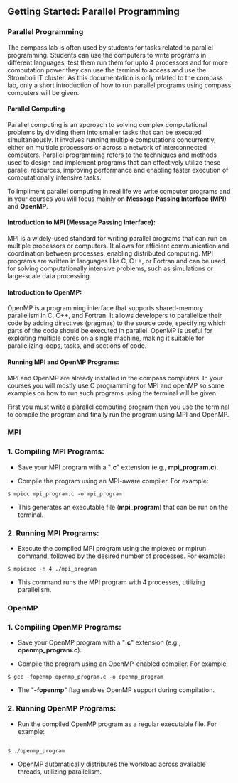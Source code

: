 ## Getting Started: Parallel Programming
### Parallel Programming

The compass lab is often used by students for tasks related to parallel programming. Students can use the computers to write programs in different languages, test them run them for upto 4 processors and for more computation power they can use the terminal to access and use the Stromboli IT cluster. As this documentation is only related to the compass lab, only a short introduction of how to run parallel programs using compass computers will be given.

#### Parallel Computing

Parallel computing is an approach to solving complex computational problems by dividing them into smaller tasks that can be executed simultaneously. It involves running multiple computations concurrently, either on multiple processors or across a network of interconnected computers. Parallel programming refers to the techniques and methods used to design and implement programs that can effectively utilize these parallel resources, improving performance and enabling faster execution of computationally intensive tasks.

To impliment parallel computing in real life we write computer programs and in your courses you will focus mainly on **Message Passing Interface (MPI)** and **OpenMP**.


#### Introduction to MPI (Message Passing Interface):

MPI is a widely-used standard for writing parallel programs that can run on multiple processors or computers. It allows for efficient communication and coordination between processes, enabling distributed computing. MPI programs are written in languages like C, C++, or Fortran and can be used for solving computationally intensive problems, such as simulations or large-scale data processing.

#### Introduction to OpenMP:

OpenMP is a programming interface that supports shared-memory parallelism in C, C++, and Fortran. It allows developers to parallelize their code by adding directives (pragmas) to the source code, specifying which parts of the code should be executed in parallel. OpenMP is useful for exploiting multiple cores on a single machine, making it suitable for parallelizing loops, tasks, and sections of code.

#### Running MPI and OpenMP Programs:

MPI and OpenMP are already installed in the compass computers. In your courses you will mostly use C programming for MPI and openMP so some examples on how to run such programs using the terminal will be given.

First you must write a parallel computing program  then you use the terminal to compile the program and finally run the program using MPI and OpenMP.

### MPI

### 1. Compiling MPI Programs:

* Save your MPI program with a "**.c**" extension (e.g., **mpi_program.c**).

* Compile the program using an MPI-aware compiler. For example:

````````
$ mpicc mpi_program.c -o mpi_program

`````````

* This generates an executable file (**mpi_program**) that can be run on the terminal.


### 2. Running MPI Programs:

* Execute the compiled MPI program using the mpiexec or mpirun command, followed by the desired number of processes. For example:

````````
$ mpiexec -n 4 ./mpi_program

````````
* This command runs the MPI program with 4 processes, utilizing parallelism.

### OpenMP

### 1. Compiling OpenMP Programs:

* Save your OpenMP program with a "**.c**" extension (e.g., **openmp_program.c**).

* Compile the program using an OpenMP-enabled compiler. For example:

````````
$ gcc -fopenmp openmp_program.c -o openmp_program

````````

* The "**-fopenmp**" flag enables OpenMP support during compilation.

### 2. Running OpenMP Programs:


* Run the compiled OpenMP program as a regular executable file. For example:

````````

$ ./openmp_program

````````

* OpenMP automatically distributes the workload across available threads, utilizing parallelism.

